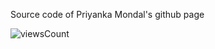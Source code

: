 Source code of Priyanka Mondal's github page


![viewsCount](https://img.shields.io/endpoint?url=https://priyanka-mondal.github.io/?rapidapi-key=7e1e78b6acmsh33c386b68fad57ap177ec4jsna269280f5e9eID=priyanka02010)
